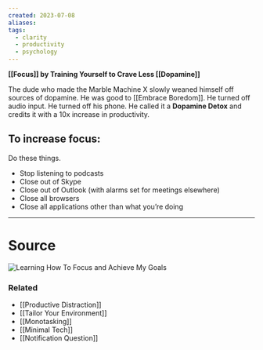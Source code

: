 ```yaml
---
created: 2023-07-08
aliases: 
tags:
  - clarity
  - productivity
  - psychology
---
```

**[[Focus]] by Training Yourself to Crave Less [[Dopamine]]**

The dude who made the Marble Machine X slowly weaned himself off sources of dopamine. He was good to [[Embrace Boredom]]. He turned off audio input. He turned off his phone. He called it a **Dopamine Detox** and credits it with a 10x increase in productivity. 

## To increase focus:
Do these things.
- Stop listening to podcasts
- Close out of Skype
- Close out of Outlook (with alarms set for meetings elsewhere)
- Close all browsers
- Close all applications other than what you’re doing

---
# Source
![Learning How To Focus and Achieve My Goals](https://youtu.be/eLUDauIxudM)

### Related
- [[Productive Distraction]]
- [[Tailor Your Environment]]
- [[Monotasking]]
- [[Minimal Tech]]
- [[Notification Question]]